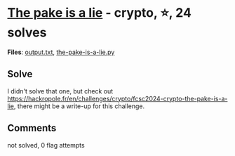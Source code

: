 [The pake is a lie](challenge_files/README.md) - crypto, ⭐, 24 solves
===

**Files**: [output.txt](https://www.narthorn.com/ctf/FCSC-2024/challenge_files/crypto/The%20pake%20is%20a%20lie/output.txt), [the-pake-is-a-lie.py](https://www.narthorn.com/ctf/FCSC-2024/challenge_files/crypto/The%20pake%20is%20a%20lie/the-pake-is-a-lie.py)

## Solve

I didn't solve that one, but check out https://hackropole.fr/en/challenges/crypto/fcsc2024-crypto-the-pake-is-a-lie, there might be a write-up for this challenge.

## Comments

not solved, 0 flag attempts